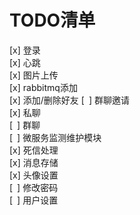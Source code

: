 # TODO清单

[x] 登录  
[x] 心跳  
[x] 图片上传  
[x] rabbitmq添加  
[x] 添加/删除好友
[&ensp;] 群聊邀请  
[x] 私聊  
[&ensp;] 群聊  
[&ensp;] 微服务监测维护模块  
[x] 死信处理  
[x] 消息存储  
[x] 头像设置  
[&ensp;] 修改密码  
[&ensp;] 用户设置  
